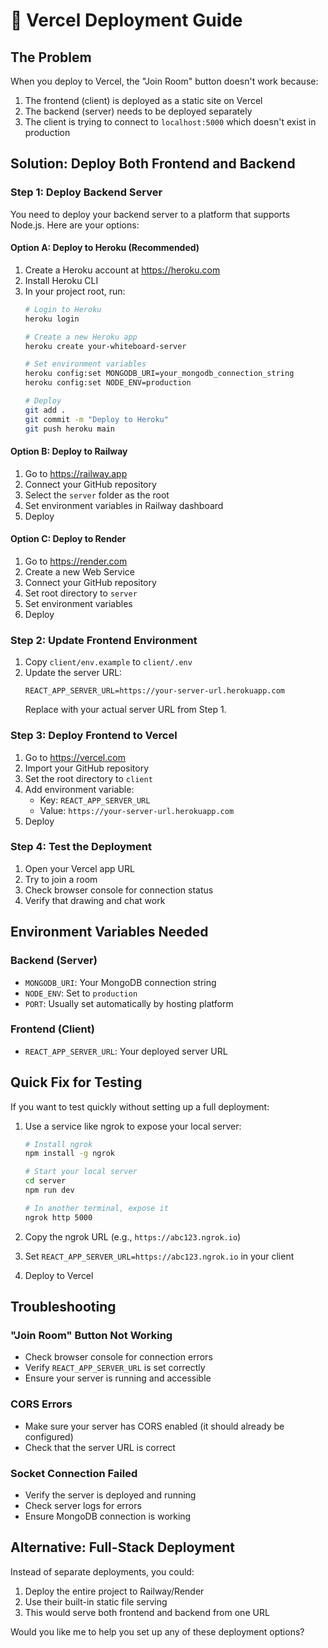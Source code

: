 # 🚀 Vercel Deployment Guide

## The Problem
When you deploy to Vercel, the "Join Room" button doesn't work because:
1. The frontend (client) is deployed as a static site on Vercel
2. The backend (server) needs to be deployed separately
3. The client is trying to connect to `localhost:5000` which doesn't exist in production

## Solution: Deploy Both Frontend and Backend

### Step 1: Deploy Backend Server

You need to deploy your backend server to a platform that supports Node.js. Here are your options:

#### Option A: Deploy to Heroku (Recommended)
1. Create a Heroku account at https://heroku.com
2. Install Heroku CLI
3. In your project root, run:
   ```bash
   # Login to Heroku
   heroku login
   
   # Create a new Heroku app
   heroku create your-whiteboard-server
   
   # Set environment variables
   heroku config:set MONGODB_URI=your_mongodb_connection_string
   heroku config:set NODE_ENV=production
   
   # Deploy
   git add .
   git commit -m "Deploy to Heroku"
   git push heroku main
   ```

#### Option B: Deploy to Railway
1. Go to https://railway.app
2. Connect your GitHub repository
3. Select the `server` folder as the root
4. Set environment variables in Railway dashboard
5. Deploy

#### Option C: Deploy to Render
1. Go to https://render.com
2. Create a new Web Service
3. Connect your GitHub repository
4. Set root directory to `server`
5. Set environment variables
6. Deploy

### Step 2: Update Frontend Environment

1. Copy `client/env.example` to `client/.env`
2. Update the server URL:
   ```
   REACT_APP_SERVER_URL=https://your-server-url.herokuapp.com
   ```
   Replace with your actual server URL from Step 1.

### Step 3: Deploy Frontend to Vercel

1. Go to https://vercel.com
2. Import your GitHub repository
3. Set the root directory to `client`
4. Add environment variable:
   - Key: `REACT_APP_SERVER_URL`
   - Value: `https://your-server-url.herokuapp.com`
5. Deploy

### Step 4: Test the Deployment

1. Open your Vercel app URL
2. Try to join a room
3. Check browser console for connection status
4. Verify that drawing and chat work

## Environment Variables Needed

### Backend (Server)
- `MONGODB_URI`: Your MongoDB connection string
- `NODE_ENV`: Set to `production`
- `PORT`: Usually set automatically by hosting platform

### Frontend (Client)
- `REACT_APP_SERVER_URL`: Your deployed server URL

## Quick Fix for Testing

If you want to test quickly without setting up a full deployment:

1. Use a service like ngrok to expose your local server:
   ```bash
   # Install ngrok
   npm install -g ngrok
   
   # Start your local server
   cd server
   npm run dev
   
   # In another terminal, expose it
   ngrok http 5000
   ```

2. Copy the ngrok URL (e.g., `https://abc123.ngrok.io`)
3. Set `REACT_APP_SERVER_URL=https://abc123.ngrok.io` in your client
4. Deploy to Vercel

## Troubleshooting

### "Join Room" Button Not Working
- Check browser console for connection errors
- Verify `REACT_APP_SERVER_URL` is set correctly
- Ensure your server is running and accessible

### CORS Errors
- Make sure your server has CORS enabled (it should already be configured)
- Check that the server URL is correct

### Socket Connection Failed
- Verify the server is deployed and running
- Check server logs for errors
- Ensure MongoDB connection is working

## Alternative: Full-Stack Deployment

Instead of separate deployments, you could:
1. Deploy the entire project to Railway/Render
2. Use their built-in static file serving
3. This would serve both frontend and backend from one URL

Would you like me to help you set up any of these deployment options?
